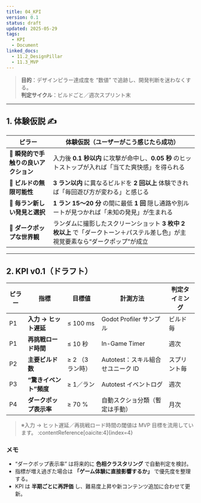 ```yaml
---
title: 04_KPI
version: 0.1
status: draft
updated: 2025-05-29
tags:
  - KPI
  - Document
linked_docs:
  - 11.2_DesignPillar
  - 11.3_MVP
---
```


> **目的**：デザインピラー達成度を “数値” で追跡し、開発判断を迷わなくする。  
> **判定サイクル**：ビルドごと／週次スプリント末

---

## 1. 体験仮説 ✍️

| ピラー                                | 体験仮説（ユーザーがこう感じたら成功）                                                                                          |
| ------------------------------------- | ------------------------------------------------------------------------------------------------------------------------------- |
| 🥇 **瞬発的で手触りの良いアクション** | 入力後 **0.1 秒以内** に攻撃が命中し、**0.05 秒** のヒットストップが入れば「当てた爽快感」を得られる                            |
| 🥈 **ビルドの無限可能性**             | **3 ラン以内** に異なるビルドを **2 回以上** 体験できれば「毎回遊び方が変わる」と感じる                                         |
| 🥉 **毎ラン新しい発見と選択**         | **1 ラン 15〜20 分** の間に最低 **1 回** 隠し通路や別ルートが見つかれば「未知の発見」が生まれる                                 |
| 💠 **ダークポップな世界観**           | ランダムに撮影したスクリーンショット **3 枚中 2 枚以上** で「ダークトーン＋パステル差し色」が主視覚要素なら“ダークポップ”が成立 |

---

## 2. KPI v0.1（ドラフト）

| ピラー | 指標                   | 目標値           | 計測方法                          | 判定タイミング |
| ------ | ---------------------- | ---------------- | --------------------------------- | -------------- |
| P1     | **入力 → ヒット遅延**  | ≤ 100 ms         | Godot Profiler サンプル           | ビルド毎       |
| P1     | **再挑戦ロード時間**   | ≤ 10 秒          | In-Game Timer                     | 週次           |
| P2     | **主要ビルド数**       | ≥ 2 （3 ラン時） | Autotest：スキル組合せユニーク ID | スプリント毎   |
| P3     | **“驚きイベント”頻度** | ≥ 1／ラン        | Autotest イベントログ             | 週次           |
| P4     | **ダークポップ表示率** | ≥ 70 %           | 自動スクショ分類（暫定は手動）    | 月次           |

> ※入力 → ヒット遅延／再挑戦ロード時間の閾値は MVP 目標を流用しています。 :contentReference[oaicite:4]{index=4}

### メモ

-   “ダークポップ表示率” は将来的に **色相クラスタリング** で自動判定を検討。
-   指標が増え過ぎた場合は **「ゲーム体験に直接影響するか」** で優先度を整理する。
-   KPI は **半期ごとに再評価** し、難易度上昇や新コンテンツ追加に合わせて更新。
